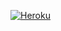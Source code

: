 [![Heroku](https://www.herokucdn.com/deploy/button.svg)](https://heroku.com/deploy?template=https://github.com/sapasaja/xsusu)

